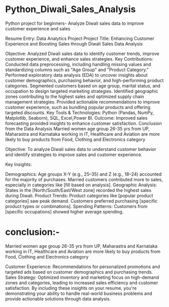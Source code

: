 # Python_Diwali_Sales_Analysis
Python project for beginners- Analyze Diwali sales data to improve customer experience and sales

Resume Entry: Data Analytics Project
Project Title: Enhancing Customer Experience and Boosting Sales through Diwali Sales Data Analysis

Objective: Analyzed Diwali sales data to identify customer trends, improve customer experience, and enhance sales strategies.
Key Contributions:
Conducted data preprocessing, including handling missing values and standardizing columns such as "Age Group" and "Product Category."
Performed exploratory data analysis (EDA) to uncover insights about customer demographics, purchasing behavior, and high-performing product categories.
Segmented customers based on age group, marital status, and occupation to design targeted marketing strategies.
Identified geographic zones contributing to the highest sales and optimized supply chain management strategies.
Provided actionable recommendations to improve customer experience, such as bundling popular products and offering targeted discounts.
Key Tools & Technologies: Python (Pandas, NumPy, Matplotlib, Seaborn), SQL, Excel,Power BI.
Outcome: Improved sales forecasting provided insights to enhance customer satisfaction.
Conclusion from the Data Analysis Married women age group 26-35 yrs from UP, Maharastra and Karnataka working in IT, Healthcare and Aviation are more likely to buy products from Food, Clothing and Electronics category

Objective: To analyze Diwali sales data to understand customer behavior and identify strategies to improve sales and customer experience.

Key Insights:

Demographics:
Age groups X-Y (e.g., 25–35) and Z (e.g., 18–24) accounted for the majority of purchases.
Married customers contributed more to sales, especially in categories like [fill based on analysis].
Geographic Analysis:
States in the [North/South/East/West zone] recorded the highest sales during Diwali.
Product Trends:
Product categories like [popular product categories] saw peak demand.
Customers preferred purchasing [specific product types or combinations].
Spending Patterns:
Customers from [specific occupations] showed higher average spending.
# conclusion:-
Married women age group 26-35 yrs from UP, Maharastra and Karnataka working in IT, Healthcare and Aviation are more likely to buy products from Food, Clothing and Electronics category

Customer Experience: Recommendations for personalized promotions and targeted ads based on customer demographics and purchasing trends.
Sales Strategy: Optimized inventory and marketing focus on high-demand zones and categories, leading to increased sales efficiency and customer satisfaction.
By including these insights on your resume, you're demonstrating your ability to handle real-world business problems and provide actionable solutions through data analysis.


